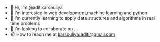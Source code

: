 - 👋 Hi, I’m @aditikarsouliya
- 👀 I’m interested in web development,machine learning and python
- 🌱 I’m currently learning to apply data structures and algorithms in real time problems
- 💞️ I’m looking to collaborate on ...
- 📫 How to reach me at karsouliya.aditi@gmail.com

<!---
aditikarsouliya/aditikarsouliya is a ✨ special ✨ repository because its `README.md` (this file) appears on your GitHub profile.
You can click the Preview link to take a look at your changes.
--->
